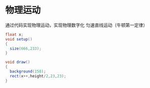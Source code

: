# 物理运动

通过代码实现物理运动，实现物理数字化
匀速直线运动（牛顿第一定律）

```java
float x;
void setup()
{
  size(666,233);
}

void draw()
{
  background(158);
  rect(x++,height/2,23,23);
}
```

